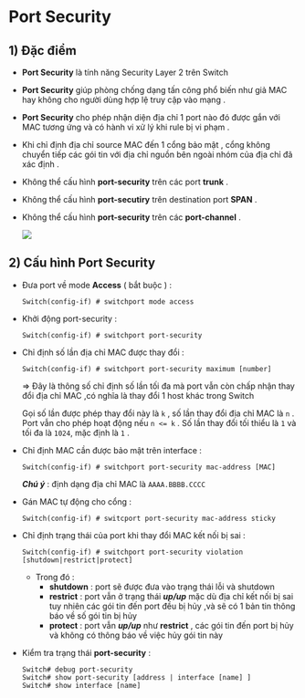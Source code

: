 # Port Security
## **1) Đặc điểm**
- **Port Security** là tính năng Security Layer 2 trên Switch
- **Port Security** giúp phòng chống dạng tấn công phổ biến như giả MAC hay không cho người dùng hợp lệ truy cập vào mạng .
- **Port Security** cho phép nhận diện địa chỉ 1 port nào đó được gắn với MAC tương ứng và có hành vi xử lý khi rule bị vi phạm .
- Khi chỉ định địa chỉ source MAC đến 1 cổng bảo mật , cổng không chuyển tiếp các gói tin với địa chỉ nguồn bên ngoài nhóm của địa chỉ đã xác định .
- Không thể cấu hình **port-security** trên các port **trunk** .
- Không thể cấu hình **port-secutiry** trên destination port **SPAN** .
- Không thể cấu hình **port-security** trên các **port-channel** .

    <img src=https://i.imgur.com/OcVFrCv.jpg>
    
## **2) Cấu hình Port Security**
- Đưa port về mode **Access** ( bắt buộc ) :
    ```
    Switch(config-if) # switchport mode access
    ```
- Khởi động port-security :
    ```
    Switch(config-if) # switchport port-security
    ```
- Chỉ định số lần địa chỉ MAC được thay đổi :
    ```
    Switch(config-if) # switchport port-security maximum [number]
    ```
    => Đây là thông số chỉ định số lần tối đa mà port vẫn còn chấp nhận thay đổi địa chỉ MAC ,có nghĩa là thay đổi 1 host khác trong Switch
    
    Gọi số lần được phép thay đổi này là `k` , số lần thay đổi địa chỉ MAC là `n` . Port vẫn cho phép hoạt động nếu `n <= k` . Số lần thay đổi tối thiểu là `1` và tối đa là `1024`, mặc định là `1` .
- Chỉ định MAC cần được bảo mật trên interface :
    ```
    Switch(config-if) # switchport port-security mac-address [MAC]
    ```

    ***Chú ý*** : định dạng địa chỉ MAC là `AAAA.BBBB.CCCC` 
- Gán MAC tự động cho cổng :
    ```
    Switch(config-if) # switcport port-security mac-address sticky
    ```
- Chỉ định trạng thái của port khi thay đổi MAC kết nối bị sai :
    ```
    Switch(config-if) # switchport port-security violation [shutdown|restrict|protect]
    ```
    
    - Trong đó :
        - **shutdown** : port sẽ được đưa vào trạng thái lỗi và shutdown
        - **restrict** : port vẫn ở trạng thái ***up/up*** mặc dù địa chỉ kết nối bị sai tuy nhiên các gói tin đến port đều bị hủy ,và sẽ có 1 bản tin thông báo về số gói tin bị hủy
        - **protect** : port vẫn ***up/up*** như **restrict** , các gói tin đến port bị hủy và không có thông báo về việc hủy gói tin này
- Kiểm tra trạng thái **port-security** :
    ```
    Switch# debug port-security
    Switch# show port-security [address | interface [name] ]
    Switch# show interface [name]
    ```

